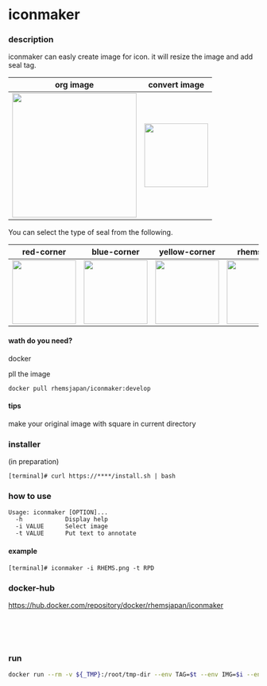 # iconmaker

### description
iconmaker can easly create image for icon.
it will resize the image and add seal tag.


| org image     | convert image     |
|------------|-------------|
| <img src="https://github.com/RHEMS-Japan/iconmaker/blob/master/workdir/RHEMS.png?raw=true)" width="250"> | <img src="https://github.com/RHEMS-Japan/iconmaker/blob/master/workdir/tmp/RHEMS-iconmaker.png?raw=true)" width="128"> |


You can select the type of seal from the following.

|red-corner | blue-corner |yellow-corner |rhems-bar |
|------------|-------------|------------|-------------|
|<img src="https://github.com/RHEMS-Japan/iconmaker/blob/develop/seal/red-corner.png?raw=true)" width="128">|<img src="https://github.com/RHEMS-Japan/iconmaker/blob/develop/seal/blue-corner.png?raw=true)" width="128">|<img src="https://github.com/RHEMS-Japan/iconmaker/blob/develop/seal/yellow-corner.png?raw=true)" width="128">|<img src="https://github.com/RHEMS-Japan/iconmaker/blob/develop/seal/rhems-bar.png?raw=true)" width="128">

#### wath do you need?
docker

pll the image
```
docker pull rhemsjapan/iconmaker:develop
```

#### tips
make your original image with square in current directory


### installer
(in preparation)
```terminal
[terminal]# curl https://****/install.sh | bash
```


### how to use

```Usage
Usage: iconmaker [OPTION]...
  -h            Display help
  -i VALUE      Select image
  -t VALUE      Put text to annotate
```

#### example
```terminal
[terminal]# iconmaker -i RHEMS.png -t RPD
```

### docker-hub

https://hub.docker.com/repository/docker/rhemsjapan/iconmaker

<br><br><br>
### run

```sh
docker run --rm -v ${_TMP}:/root/tmp-dir --env TAG=$t --env IMG=$i --env SLN=$s.png rhemsjapan/iconmaker:develop
```
